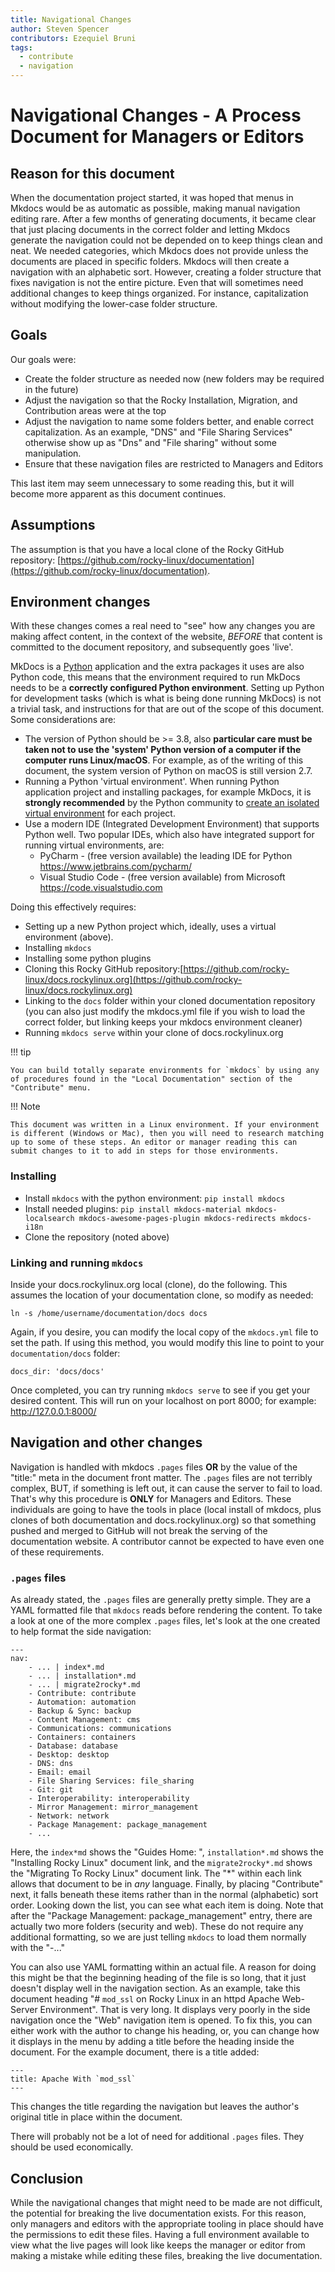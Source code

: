 ```yaml
---
title: Navigational Changes
author: Steven Spencer
contributors: Ezequiel Bruni
tags:
  - contribute
  - navigation
---
```


# Navigational Changes - A Process Document for Managers or Editors

## Reason for this document

When the documentation project started, it was hoped that menus in Mkdocs would be as automatic as possible, making manual navigation editing rare. After a few months of generating documents, it became clear that just placing documents in the correct folder and letting Mkdocs generate the navigation could not be depended on to keep things clean and neat. We needed categories, which Mkdocs does not provide unless the documents are placed in specific folders. Mkdocs will then create a navigation with an alphabetic sort. However, creating a folder structure that fixes navigation is not the entire picture. Even that will sometimes need additional changes to keep things organized. For instance, capitalization without modifying the lower-case folder structure.

## Goals

Our goals were:

* Create the folder structure as needed now (new folders may be required in the future)
* Adjust the navigation so that the Rocky Installation, Migration, and Contribution areas were at the top
* Adjust the navigation to name some folders better, and enable correct capitalization. As an example, "DNS" and "File Sharing Services" otherwise show up as "Dns" and "File sharing" without some manipulation. 
* Ensure that these navigation files are restricted to Managers and Editors

This last item may seem unnecessary to some reading this, but it will become more apparent as this document continues.

## Assumptions

The assumption is that you have a local clone of the Rocky GitHub repository: [https://github.com/rocky-linux/documentation](https://github.com/rocky-linux/documentation).

## Environment changes

With these changes comes a real need to "see" how any changes you are making affect content, in the context of the website, _BEFORE_ that content is committed to the document repository, and subsequently goes 'live'.

MkDocs is a [Python](https://www.python.org) application and the extra packages it uses are also Python code, this means that the environment required to run MkDocs needs to be a **correctly configured Python environment**. Setting up Python for development tasks (which is what is being done running MkDocs) is not a trivial task, and instructions for that are out of the scope of this document. Some considerations are:

* The version of Python should be >= 3.8, also **particular care must be taken not to use the 'system' Python version of a computer if the computer runs Linux/macOS**. For example, as of the writing of this document, the system version of Python on macOS is still version 2.7.
* Running a Python 'virtual environment'. When running Python application project and installing packages, for example MkDocs, it is **strongly recommended** by the Python community to [create an isolated virtual environment](https://realpython.com/python-virtual-environments-a-primer/) for each project.
* Use a modern IDE (Integrated Development Environment) that supports Python well. Two popular IDEs, which also have integrated support for running virtual environments, are:
    * PyCharm - (free version available) the leading IDE for Python https://www.jetbrains.com/pycharm/
    * Visual Studio Code - (free version available) from Microsoft https://code.visualstudio.com

Doing this effectively requires:

* Setting up a new Python project which, ideally, uses a virtual environment (above).
* Installing `mkdocs`
* Installing some python plugins
* Cloning this Rocky GitHub repository:[https://github.com/rocky-linux/docs.rockylinux.org](https://github.com/rocky-linux/docs.rockylinux.org)
* Linking to the `docs` folder within your cloned documentation repository (you can also just modify the mkdocs.yml file if you wish to load the correct folder, but linking keeps your mkdocs environment cleaner)
* Running `mkdocs serve` within your clone of docs.rockylinux.org

!!! tip

    You can build totally separate environments for `mkdocs` by using any of procedures found in the "Local Documentation" section of the "Contribute" menu.

!!! Note

    This document was written in a Linux environment. If your environment is different (Windows or Mac), then you will need to research matching up to some of these steps. An editor or manager reading this can submit changes to it to add in steps for those environments.

### Installing

* Install `mkdocs` with the python environment: `pip install mkdocs`
* Install needed plugins:  `pip install mkdocs-material mkdocs-localsearch mkdocs-awesome-pages-plugin mkdocs-redirects mkdocs-i18n`
* Clone the repository (noted above)

### Linking and running `mkdocs`

Inside your docs.rockylinux.org local (clone), do the following. This assumes the location of your documentation clone, so modify as needed:

`ln -s /home/username/documentation/docs docs`

Again, if you desire, you can modify the local copy of the `mkdocs.yml` file to set the path. If using this method, you would modify this line to point to your `documentation/docs` folder:

```
docs_dir: 'docs/docs'
```

Once completed, you can try running `mkdocs serve` to see if you get your desired content. This will run on your localhost on port 8000; for example: <a href="http://127.0.0.1:8000/">http://127.0.0.1:8000/</a> 

## Navigation and other changes

Navigation is handled with mkdocs `.pages` files **OR** by the value of the "title:" meta in the document front matter. The `.pages` files are not terribly complex, BUT, if something is left out, it can cause the server to fail to load. That's why this procedure is **ONLY** for Managers and Editors. These individuals are going to have the tools in place (local install of mkdocs, plus clones of both documentation and docs.rockylinux.org) so that something pushed and merged to GitHub will not break the serving of the documentation website. A contributor cannot be expected to have even one of these requirements.


### `.pages` files

As already stated, the `.pages` files are generally pretty simple. They are a YAML formatted file that `mkdocs` reads before rendering the content. To take a look at one of the more complex `.pages` files, let's look at the one created to help format the side navigation:

```
---
nav:
    - ... | index*.md
    - ... | installation*.md
    - ... | migrate2rocky*.md
    - Contribute: contribute
    - Automation: automation
    - Backup & Sync: backup
    - Content Management: cms
    - Communications: communications
    - Containers: containers
    - Database: database
    - Desktop: desktop
    - DNS: dns
    - Email: email
    - File Sharing Services: file_sharing
    - Git: git
    - Interoperability: interoperability
    - Mirror Management: mirror_management
    - Network: network
    - Package Management: package_management
    - ...

```
Here, the `index*md` shows the "Guides Home: ", `installation*.md` shows the "Installing Rocky Linux" document link, and the `migrate2rocky*.md` shows the "Migrating To Rocky Linux" document link. The "*" within each link allows that document to be in _any_ language. Finally, by placing "Contribute" next, it falls beneath these items rather than in the normal (alphabetic) sort order. Looking down the list, you can see what each item is doing. Note that after the "Package Management: package_management" entry, there are actually two more folders (security and web). These do not require any additional formatting, so we are just telling `mkdocs` to load them normally with the "-..."

You can also use YAML formatting within an actual file. A reason for doing this might be that the beginning heading of the file is so long, that it just doesn't display well in the navigation section.  As an example, take this document heading "# `mod_ssl` on Rocky Linux in an httpd Apache Web-Server Environment". That is very long. It displays very poorly in the side navigation once the "Web" navigation item is opened. To fix this, you can either work with the author to change his heading, or, you can change how it displays in the menu by adding a title before the heading inside the document. For the example document, there is a title added:
```
---
title: Apache With `mod_ssl`
---
```
This changes the title regarding the navigation but leaves the author's original title in place within the document.

There will probably not be a lot of need for additional `.pages` files. They should be used economically.

## Conclusion

While the navigational changes that might need to be made are not difficult, the potential for breaking the live documentation exists. For this reason, only managers and editors with the appropriate tooling in place should have the permissions to edit these files. Having a full environment available to view what the live pages will look like keeps the manager or editor from making a mistake while editing these files, breaking the live documentation.
